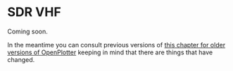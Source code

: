 # SDR VHF

Coming soon.

In the meantime you can consult previous versions of [this chapter for older versions of OpenPlotter](https://openplotter.readthedocs.io/en/3.x.x/sdr-vhf/sdr-vhf_app.html) keeping in mind that there are things that have changed.